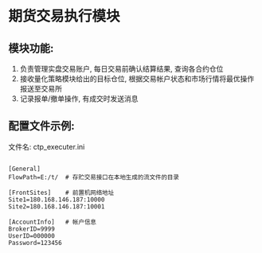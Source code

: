 ﻿# 期货交易执行模块

## 模块功能:
1. 负责管理实盘交易账户, 每日交易前确认结算结果, 查询各合约仓位  
2. 接收量化策略模块给出的目标仓位, 根据交易帐户状态和市场行情将最优操作报送至交易所  
3. 记录报单/撤单操作, 有成交时发送消息  

## 配置文件示例:
文件名: ctp_executer.ini  
<pre><code>
[General]
FlowPath=E:/t/  # 存贮交易接口在本地生成的流文件的目录

[FrontSites]    # 前置机网络地址
Site1=180.168.146.187:10000
Site2=180.168.146.187:10001

[AccountInfo]   # 帐户信息
BrokerID=9999
UserID=000000
Password=123456
</code></pre>

